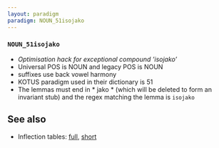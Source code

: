 ```yaml
---
layout: paradigm
paradigm: NOUN_51isojako
---
```

### ` NOUN_51isojako `

* _Optimisation hack for exceptional compound ’isojako’_
* Universal POS is NOUN and legacy POS is NOUN
* suffixes use back vowel harmony
* KOTUS paradigm used in their dictionary is 51
* The lemmas must end in * jako * (which will be deleted to form an invariant stub) and the regex matching the lemma is ` isojako `

## See also

* Inflection tables: [full](gen/5/isojako.html), [short](gen/5/isojako_wikt.html)

